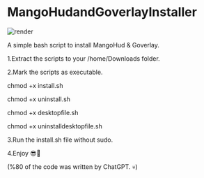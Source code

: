 # MangoHudandGoverlayInstaller

![render](https://github.com/Twig6943/MangoHudandGoverlayInstaller/assets/119701717/515b6e70-eb68-4114-ade7-2d6a6a590019)

A simple bash script to install MangoHud &amp; Goverlay.

1.Extract the scripts to your /home/Downloads folder.

2.Mark the scripts as executable.

chmod +x install.sh

chmod +x uninstall.sh

chmod +x desktopfile.sh

chmod +x uninstalldesktopfile.sh

3.Run the install.sh file without sudo.

4.Enjoy 😎👊

(%80 of the code was written by ChatGPT. 💀)
